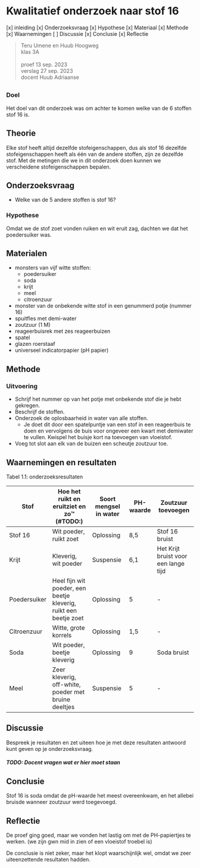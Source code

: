 # Kwalitatief onderzoek naar stof 16

[x] inleiding
[x] Onderzoeksvraag
[x] Hypothese
[x] Materiaal
[x] Methode
[x] Waarnemingen
[ ] Discussie
[x] Conclusie
[x] Reflectie

> Teru Umene en Huub Hoogweg \
> klas 3A \
> \
> proef 13 sep. 2023 \
> verslag 27 sep. 2023 \
> docent Huub Adriaanse

## 

### Doel
Het doel van dit onderzoek was om achter te komen welke van de 6 stoffen stof 16 is.

## Theorie
Elke stof heeft altijd dezelfde stofeigenschappen, dus als stof 16 dezelfde stofeigenschappen heeft als één van de andere stoffen, zijn ze dezelfde stof.
Met de metingen die we in dit onderzoek doen kunnen we verscheidene stofeigenschappen bepalen.

## Onderzoeksvraag
 - Welke van de 5 andere stoffen is stof 16?

### Hypothese
Omdat we de stof zoet vonden ruiken en wit eruit zag, dachten we dat het poedersuiker was.

## Materialen

- monsters van vijf witte stoffen: 
  - poedersuiker
  - soda
  - krijt
  - meel
  - citroenzuur
- monster van de onbekende witte stof in een genummerd potje (nummer 16)
- spuitfles met demi-water
- zoutzuur (1 M)
- reageerbuisrek met zes reageerbuizen
- spatel
- glazen roerstaaf
- universeel indicatorpapier (pH papier)

## Methode

### Uitvoering

- Schrijf het nummer op van het potje met onbekende stof die je hebt gekregen.
- Beschrijf de stoffen.
- Onderzoek de oplosbaarheid in water van alle stoffen.
  - Je doet dit door een spatelpuntje van een stof in een reageerbuis te doen en vervolgens de buis voor ongeveer een kwart met demiwater te vullen. Kwispel het buisje kort na toevoegen van vloeistof.
- Voeg tot slot aan elk van de buizen een scheutje zoutzuur toe.

## Waarnemingen en resultaten
Tabel 1.1: onderzoeksresultaten

| Stof         | Hoe het ruikt en eruitziet en zo™ (#TODO:)                       | Soort mengsel in water | PH-waarde | Zoutzuur toevoegen                   |
|--------------|------------------------------------------------------------------|------------------------|-----------|--------------------------------------|
| Stof 16      | Wit poeder, ruikt zoet                                           | Oplossing              | 8,5       | Stof 16 bruist                       |
| Krijt        | Kleverig, wit poeder                                             | Suspensie              | 6,1       | Het Krijt bruist voor een lange tijd |
| Poedersuiker | Heel fijn wit poeder, een beetje kleverig, ruikt een beetje zoet | Oplossing              | 5         | -                                    |
| Citroenzuur  | Witte, grote korrels                                             | Oplossing              | 1,5       | -                                    |
| Soda         | Wit poeder, beetje kleverig                                      | Oplossing              | 9         | Soda bruist                          |
| Meel         | Zeer kleverig, off-white, poeder met bruine deeltjes             | Suspensie              | 5         | -                                    |

## Discussie

Bespreek je resultaten en zet uiteen hoe je met deze resultaten antwoord kunt geven op je onderzoeksvraag.

##### TODO: Docent vragen wat er hier moet staan

## Conclusie
Stof 16 is soda omdat de pH-waarde het meest overeenkwam, en het allebei bruisde wanneer zoutzuur werd toegevoegd.

## Reflectie

De proef ging goed, maar we vonden het lastig om met de PH-papiertjes te werken. (we zijn gwn mid in zien of een vloeistof troebel is)

De conclusie is niet zeker, maar het klopt waarschijnlijk wel, omdat we zeer uiteenzettende resultaten hadden.
